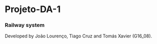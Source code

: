 # Projeto-DA-1
### Railway system

Developed by João Lourenço, Tiago Cruz and Tomás Xavier (G16_08).